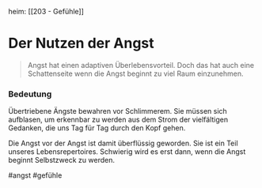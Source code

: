 heim: [[203 - Gefühle]]
# Der Nutzen der Angst
> Angst hat einen adaptiven Überlebensvorteil. Doch das hat auch eine Schattenseite wenn die Angst beginnt zu viel Raum einzunehmen.

### Bedeutung
Übertriebene Ängste bewahren vor Schlimmerem. Sie müssen sich aufblasen, um erkennbar zu werden aus dem Strom der vielfältigen Gedanken, die uns Tag für Tag durch den Kopf gehen.

Die Angst vor der Angst ist damit überflüssig geworden. Sie ist ein Teil unseres Lebensrepertoires. Schwierig wird es erst dann, wenn die Angst beginnt Selbstzweck zu werden.

#angst #gefühle

